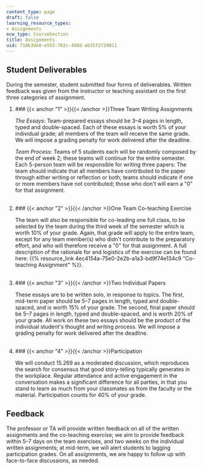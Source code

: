 ```yaml
---
content_type: page
draft: false
learning_resource_types:
- Assignments
ocw_type: CourseSection
title: Assignments
uid: 710b3de0-e593-762c-498d-ab15f2739011
---
```

## Student Deliverables

During the semester, student submitted four forms of deliverables. Written feedback was given from the instructor or teaching assistant on the first three categories of assignment.

1. \### {{< anchor "1" >}}{{< /anchor >}}Three Team Writing Assignments  
      
    *The Essays*: Team-prepared essays should be 3–4 pages in length, typed and double-spaced. Each of these essays is worth 5% of your individual grade; all members of the team will receive the same grade. We will impose a grading penalty for work delivered after the deadline.  
      
    *Team Process*: Teams of 5 students each will be randomly composed by the end of week 2; these teams will continue for the entire semester. Each 5-person team will be responsible for writing three papers: The team should indicate that all members have contributed to the paper through either writing or reflection or both; teams should indicate if one or more members have not contributed; those who don't will earn a "0" for that assignment.  
     
2. \### {{< anchor "2" >}}{{< /anchor >}}One Team Co-teaching Exercise  
      
    The team will also be responsible for co-leading one full class, to be selected by the team during the third week of the semester which is worth 10% of your grade. Again, that grade will apply to the entire team, except for any team member(s) who didn't contribute to the preparatory effort, and who will therefore receive a "0" for that assignment. A full description of the rationale for and logistics of the exercise can be found here: {{% resource_link 4ec4154a-75e0-2e2b-a1a3-bd9f74e134c9 "Co-teaching Assignment" %}}.  
     
3. \### {{< anchor "3" >}}{{< /anchor >}}Two Individual Papers  
      
    These essays are to be written solo, in response to topics. The first, mid-term paper should be 5–7 pages in length, typed and double-spaced, and is worth 15% of your grade. The second, final paper should be 5–7 pages in length, typed and double-spaced, and is worth 20% of your grade. All work on these two essays should be the product of the individual student's thought and writing process. We will impose a grading penalty for work delivered after the deadline.  
     
4. \### {{< anchor "4" >}}{{< /anchor >}}Participation  
      
    We will conduct 15.269 as a moderated discussion, which reproduces the search for consensus that good story-telling typically generates in the workplace. Regular attendance and active engagement in the conversation makes a significant difference for all parties, in that you stand to learn as much from your classmates as from the faculty or the material. Participation counts for 40% of your grade.

## Feedback

The professor or TA will provide written feedback on all of the written assignments and the co-teaching exercise; we aim to provide feedback within 5–7 days on the team exercises, and two weeks on the individual written assignments; at mid-term, we will alert students to lagging participation grades. On all assignments, we are happy to follow up with face-to-face discussions, as needed.